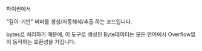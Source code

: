 파이썬에서 

"길이-기반" 버퍼를 생성/자동해석/추출 하는 코드입니다.

bytes로 처리하기 때문에, 이 도구로 생성된 Byte데이터는 모든 언어에서 Overflow없이 동작하는 호환성을 가집니다. 
